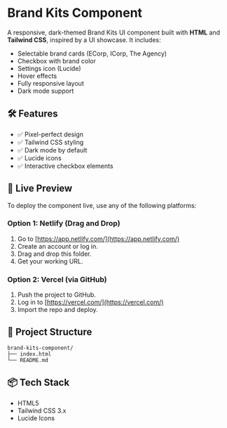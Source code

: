# Brand Kits Component

A responsive, dark-themed Brand Kits UI component built with **HTML** and **Tailwind CSS**, inspired by a UI showcase. It includes:

- Selectable brand cards (ECorp, ICorp, The Agency)
- Checkbox with brand color
- Settings icon (Lucide)
- Hover effects
- Fully responsive layout
- Dark mode support

## 🛠️ Features

- ✅ Pixel-perfect design
- ✅ Tailwind CSS styling
- ✅ Dark mode by default
- ✅ Lucide icons
- ✅ Interactive checkbox elements

## 🚀 Live Preview

To deploy the component live, use any of the following platforms:

### Option 1: Netlify (Drag and Drop)

1. Go to [https://app.netlify.com/](https://app.netlify.com/)
2. Create an account or log in.
3. Drag and drop this folder.
4. Get your working URL.

### Option 2: Vercel (via GitHub)

1. Push the project to GitHub.
2. Log in to [https://vercel.com/](https://vercel.com/)
3. Import the repo and deploy.

## 📁 Project Structure

```
brand-kits-component/
├── index.html
└── README.md
```

## 📦 Tech Stack

- HTML5
- Tailwind CSS 3.x
- Lucide Icons

